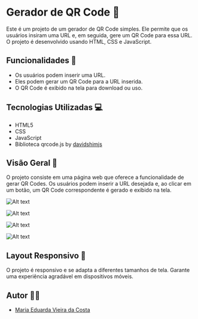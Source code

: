 # Gerador de QR Code 📱

Este é um projeto de um gerador de QR Code simples. Ele permite que os usuários insiram uma URL e, em seguida, gere um QR Code para essa URL. O projeto é desenvolvido usando HTML, CSS e JavaScript.

## Funcionalidades 🔧

- Os usuários podem inserir uma URL.
- Eles podem gerar um QR Code para a URL inserida.
- O QR Code é exibido na tela para download ou uso.

## Tecnologias Utilizadas 💻

- HTML5
- CSS
- JavaScript
-  Biblioteca qrcode.js by [davidshimjs](https://github.com/davidshimjs)

## Visão Geral 📜

O projeto consiste em uma página web que oferece a funcionalidade de gerar QR Codes. Os usuários podem inserir a URL desejada e, ao clicar em um botão, um QR Code correspondente é gerado e exibido na tela.

![Alt text](image-1.png)

![Alt text](image-2.png)

![Alt text](image-3.png)

![Alt text](image-4.png)

## Layout Responsivo 📱

O projeto é responsivo e se adapta a diferentes tamanhos de tela. Garante uma experiência agradável em dispositivos móveis.

## Autor 👩‍💻

- [Maria Eduarda Vieira da Costa](https://github.com/vmC0sta)

